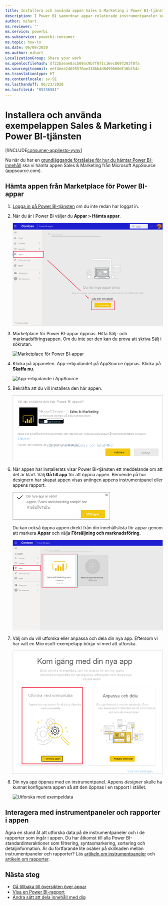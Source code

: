 ```yaml
---
title: Installera och använda appen Sales & Marketing i Power BI-tjänsten
description: I Power BI samordnar appar relaterade instrumentpaneler och rapporter på ett och samma ställe. Installera Sälj- och marknadsföringsappen från Marketplace för Power BI-appar.
author: mihart
ms.reviewer: ''
ms.service: powerbi
ms.subservice: powerbi-consumer
ms.topic: how-to
ms.date: 06/09/2020
ms.author: mihart
LocalizationGroup: Share your work
ms.openlocfilehash: df22baeae8acb09ac9b7f071c16ec8697203f8fa
ms.sourcegitcommit: eef4eee24695570ae3186b4d8d99660df16bf54c
ms.translationtype: HT
ms.contentlocale: sv-SE
ms.lasthandoff: 06/23/2020
ms.locfileid: "85236581"
---
```

# <a name="install-and-use-the-sample-sales-and-marketing-app-in-the-power-bi-service"></a>Installera och använda exempelappen Sales & Marketing i Power BI-tjänsten

[!INCLUDE[consumer-appliesto-yyny](../includes/consumer-appliesto-yyny.md)]

Nu när du har en [grundläggande förståelse för hur du hämtar Power BI-innehåll](end-user-app-view.md) ska vi hämta appen Sales & Marketing från Microsoft AppSource (appsource.com). 


## <a name="get-the-app-from-the-power-bi-apps-marketplace"></a>Hämta appen från Marketplace för Power BI-appar

1. [Logga in på Power BI-tjänsten](./end-user-sign-in.md) om du inte redan har loggat in. 

1. När du är i Power BI väljer du **Appar > Hämta appar**. 

    ![Hämta appar  ](./media/end-user-app-marketing/power-bi-get-apps.png)

1. Marketplace för Power BI-appar öppnas. Hitta Sälj- och marknadsföringsappen. Om du inte ser den kan du prova att skriva Sälj i sökrutan.

    ![Marketplace för Power BI-appar  ](./media/end-user-app-marketing/power-bi-apps-marketplace.png)

1. Klicka på appanelen. App-erbjudandet på AppSource öppnas. Klicka på **Skaffa nu**.

   ![App-erbjudande i AppSource](./media/end-user-app-marketing/power-bi-apps-app-offering.png)

1. Bekräfta att du vill installera den här appen.

   ![Vill du installera den här appen?](./media/end-user-app-marketing/power-bi-app-install.png)

5. När appen har installerats visar Power BI-tjänsten ett meddelande om att det är klart. Välj **Gå till app** för att öppna appen. Beroende på hur designern har skapat appen visas antingen appens instrumentpanel eller appens rapport.

    ![Appen har installerats ](./media/end-user-app-marketing/power-bi-app-ready.png)

    Du kan också öppna appen direkt från din innehållslista för appar genom att markera **Appar** och välja **Försäljning och marknadsföring**.

    ![Appar i Power BI](./media/end-user-app-marketing/power-bi-apps-sales-marketing.png)


6. Välj om du vill utforska eller anpassa och dela din nya app. Eftersom vi har valt en Microsoft-exempelapp börjar vi med att utforska. 

    ![Utforska med exempeldata](./media/end-user-app-marketing/power-bi-explore.png)

7.  Din nya app öppnas med en instrumentpanel. Appens *designer* skulle ha kunnat konfigurera appen så att den öppnas i en rapport i stället.  

    ![Utforska med exempeldata](./media/end-user-app-marketing/power-bi-new-app.png)




## <a name="interact-with-the-dashboards-and-reports-in-the-app"></a>Interagera med instrumentpaneler och rapporter i appen
Ägna en stund åt att utforska data på de instrumentpaneler och i de rapporter som ingår i appen. Du har åtkomst till alla Power BI-standardinteraktioner som filtrering, syntaxmarkering, sortering och detaljinformation.  Är du fortfarande lite osäker på skillnaden mellan instrumentpaneler och rapporter?  Läs [artikeln om instrumentpaneler](end-user-dashboards.md) och [artikeln om rapporter](end-user-reports.md).  




## <a name="next-steps"></a>Nästa steg
* [Gå tillbaka till översikten över appar](end-user-apps.md)
* [Visa en Power BI-rapport](end-user-report-open.md)
* [Andra sätt att dela innehåll med dig](end-user-shared-with-me.md)
